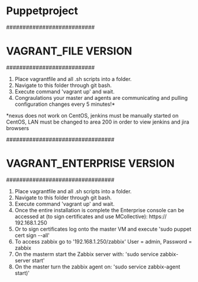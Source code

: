 # Puppetproject

###########################
#   VAGRANT_FILE VERSION  #
###########################

1) Place vagrantfile and all .sh scripts into a folder.
2) Navigate to this folder through git bash.
3) Execute command 'vagrant up' and wait.
4) Congraulations your master and agents are communicating and pulling configuration changes every 5 minutes!*

*nexus does not work on CentOS, jenkins must be manually started on CentOS, LAN must be changed to area 200 in order to view jenkins and jira browsers

#################################
#   VAGRANT_ENTERPRISE VERSION  #
#################################

1) Place vagrantfile and all .sh scripts into a folder.
2) Navigate to this folder through git bash.
3) Execute command 'vagrant up' and wait.
4) Once the entire installation is complete the Enterprise console can be accessed at (to sign certificates and use MCollective):
  https:// 192.168.1.250
5) Or to sign certificates log onto the master VM and execute 'sudo puppet cert sign --all' 
6) To access zabbix go to '192.168.1.250/zabbix'
  User = admin, Password = zabbix
7) On the masterm start the Zabbix server with: 'sudo service zabbix-server start'
8) On the master turn the zabbix agent on: 'sudo service zabbix-agent start)'